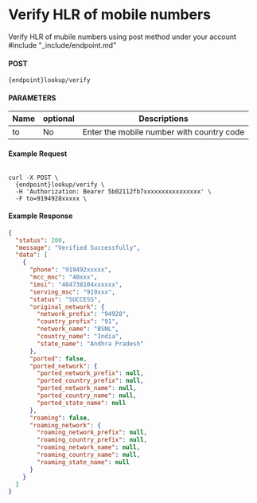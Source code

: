 # Verify HLR of mobile numbers

Verify HLR of mubile numbers using post method under your account
#include "_include/endpoint.md"

#### POST

```
{endpoint}lookup/verify
```

#### PARAMETERS

| Name | optional | Descriptions                              |
| ---- | -------- | ----------------------------------------- |
| to   | No       | Enter the mobile number with country code |

#### Example Request

```

curl -X POST \
  {endpoint}lookup/verify \
  -H 'Authorization: Bearer 5b02112fb7xxxxxxxxxxxxxxxx' \
  -F to=9194928xxxxx \
```

#### Example Response

```json
{
  "status": 200,
  "message": "Verified Successfully",
  "data": [
    {
      "phone": "919492xxxxx",
      "mcc_mnc": "40xxx",
      "imsi": "404738104xxxxxx",
      "serving_msc": "919xxx",
      "status": "SUCCESS",
      "original_network": {
        "network_prefix": "94928",
        "country_prefix": "91",
        "network_name": "BSNL",
        "country_name": "India",
        "state_name": "Andhra Pradesh"
      },
      "ported": false,
      "ported_network": {
        "ported_network_prefix": null,
        "ported_country_prefix": null,
        "ported_network_name": null,
        "ported_country_name": null,
        "ported_state_name": null
      },
      "roaming": false,
      "roaming_network": {
        "roaming_network_prefix": null,
        "roaming_country_prefix": null,
        "roaming_network_name": null,
        "roaming_country_name": null,
        "roaming_state_name": null
      }
    }
  ]
}
```
